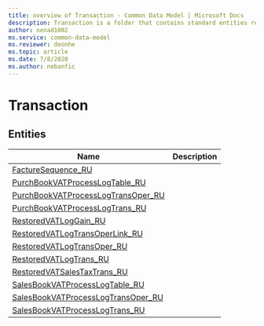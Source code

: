 ```yaml
---
title: overview of Transaction - Common Data Model | Microsoft Docs
description: Transaction is a folder that contains standard entities related to the Common Data Model.
author: nenad1002
ms.service: common-data-model
ms.reviewer: deonhe
ms.topic: article
ms.date: 7/8/2020
ms.author: nebanfic
---
```


# Transaction


## Entities

|Name|Description|
|---|---|
|[FactureSequence_RU](FactureSequence_RU.md)||
|[PurchBookVATProcessLogTable_RU](PurchBookVATProcessLogTable_RU.md)||
|[PurchBookVATProcessLogTransOper_RU](PurchBookVATProcessLogTransOper_RU.md)||
|[PurchBookVATProcessLogTrans_RU](PurchBookVATProcessLogTrans_RU.md)||
|[RestoredVATLogGain_RU](RestoredVATLogGain_RU.md)||
|[RestoredVATLogTransOperLink_RU](RestoredVATLogTransOperLink_RU.md)||
|[RestoredVATLogTransOper_RU](RestoredVATLogTransOper_RU.md)||
|[RestoredVATLogTrans_RU](RestoredVATLogTrans_RU.md)||
|[RestoredVATSalesTaxTrans_RU](RestoredVATSalesTaxTrans_RU.md)||
|[SalesBookVATProcessLogTable_RU](SalesBookVATProcessLogTable_RU.md)||
|[SalesBookVATProcessLogTransOper_RU](SalesBookVATProcessLogTransOper_RU.md)||
|[SalesBookVATProcessLogTrans_RU](SalesBookVATProcessLogTrans_RU.md)||
